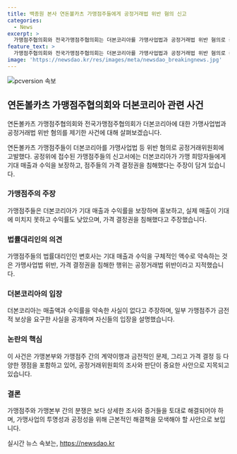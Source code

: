 ```yaml
---
title: 백종원 본사 연돈볼카츠 가맹점주들에게 공정거래법 위반 혐의 신고
categories:
  - News
excerpt: >
  가맹점주협의회와 전국가맹점주협의회는 더본코리아를 가맹사업법과 공정거래법 위반 혐의로 공정위에 고발했다. 가맹점주들은 기대 매출·수익을 보장받지 못했다고 주장하며, 법률대리인은 이를 가맹사업법 위반과 공정거래법 위반으로 지적했다. 반면 더본코리아는 매출액과 수익률을 약속한 적이 없다고 주장하며, 녹취록을 공개하여 가맹점주가 금전적 보상을 요구한 사실을 밝혔다. 가맹점주협의회는 보상금을 받고 장사를 그만두고 싶어하는 가맹점주들의 입장을 전달했다고 설명했다.
feature_text: >
  가맹점주협의회와 전국가맹점주협의회는 더본코리아를 가맹사업법과 공정거래법 위반 혐의로 공정위에 고발했다. 가맹점주들은 기대 매출·수익을 보장받지 못했다고 주장하며, 법률대리인은 이를 가맹사업법 위반과 공정거래법 위반으로 지적했다. 반면 더본코리아는 매출액과 수익률을 약속한 적이 없다고 주장하며, 녹취록을 공개하여 가맹점주가 금전적 보상을 요구한 사실을 밝혔다. 가맹점주협의회는 보상금을 받고 장사를 그만두고 싶어하는 가맹점주들의 입장을 전달했다고 설명했다.
image: 'https://newsdao.kr/res/images/meta/newsdao_breakingnews.jpg'
---
```


<p><img src="https://newsdao.kr/res/images/meta/newsdao_breakingnews.jpg" alt="pcversion 속보" /></p>

<h2 data-ke-size="size26">연돈볼카츠 가맹점주협의회와 더본코리아 관련 사건</h2>

<p>연돈볼카츠 가맹점주협의회와 전국가맹점주협의회가 더본코리아에 대한 가맹사업법과 공정거래법 위반 혐의를 제기한 사건에 대해 살펴보겠습니다.</p>

<p data-ke-size="size16">연돈볼카츠 가맹점주들이 더본코리아를 가맹사업법 등 위반 혐의로 공정거래위원회에 고발했다. 공정위에 접수된 가맹점주들의 신고서에는 더본코리아가 가맹 희망자들에게 기대 매출과 수익을 보장하고, 점주들의 가격 결정권을 침해했다는 주장이 담겨 있습니다.</p>

<h3>가맹점주의 주장</h3>

<p data-ke-size="size16">가맹점주들은 더본코리아가 기대 매출과 수익률을 보장하며 홍보하고, 실제 매출이 기대에 미치지 못하고 수익률도 낮았으며, 가격 결정권을 침해했다고 주장했습니다.</p>

<h3>법률대리인의 의견</h3>

<p data-ke-size="size16">가맹점주들의 법률대리인인 변호사는 기대 매출과 수익을 구체적인 액수로 약속하는 것은 가맹사업법 위반, 가격 결정권을 침해한 행위는 공정거래법 위반이라고 지적했습니다.</p>

<h3>더본코리아의 입장</h3>

<p data-ke-size="size16">더본코리아는 매출액과 수익률을 약속한 사실이 없다고 주장하며, 일부 가맹점주가 금전적 보상을 요구한 사실을 공개하며 자신들의 입장을 설명했습니다.</p>

<h3>논란의 핵심</h3>

<p data-ke-size="size16">이 사건은 가맹본부와 가맹점주 간의 계약이행과 금전적인 문제, 그리고 가격 결정 등 다양한 쟁점을 포함하고 있어, 공정거래위원회의 조사와 판단이 중요한 사안으로 지목되고 있습니다.</p>

<h3>결론</h3>

<p data-ke-size="size16">가맹점주와 가맹본부 간의 분쟁은 보다 상세한 조사와 증거들을 토대로 해결되어야 하며, 가맹사업의 투명성과 공정성을 위해 근본적인 해결책을 모색해야 할 사안으로 보입니다.</p>
실시간 뉴스 속보는, <a href="https://newsdao.kr" rel="dofollow">https://newsdao.kr</a>


